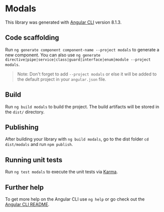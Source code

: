 # Modals

This library was generated with [Angular CLI](https://github.com/angular/angular-cli) version 8.1.3.

## Code scaffolding

Run `ng generate component component-name --project modals` to generate a new component. You can also use `ng generate directive|pipe|service|class|guard|interface|enum|module --project modals`.
> Note: Don't forget to add `--project modals` or else it will be added to the default project in your `angular.json` file. 

## Build

Run `ng build modals` to build the project. The build artifacts will be stored in the `dist/` directory.

## Publishing

After building your library with `ng build modals`, go to the dist folder `cd dist/modals` and run `npm publish`.

## Running unit tests

Run `ng test modals` to execute the unit tests via [Karma](https://karma-runner.github.io).

## Further help

To get more help on the Angular CLI use `ng help` or go check out the [Angular CLI README](https://github.com/angular/angular-cli/blob/master/README.md).
